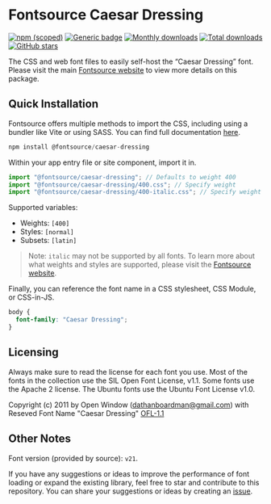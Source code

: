# Fontsource Caesar Dressing

[![npm (scoped)](https://img.shields.io/npm/v/@fontsource/caesar-dressing?color=brightgreen)](https://www.npmjs.com/package/@fontsource/caesar-dressing) [![Generic badge](https://img.shields.io/badge/fontsource-passing-brightgreen)](https://github.com/fontsource/fontsource) [![Monthly downloads](https://badgen.net/npm/dm/@fontsource/caesar-dressing)](https://github.com/fontsource/fontsource) [![Total downloads](https://badgen.net/npm/dt/@fontsource/caesar-dressing)](https://github.com/fontsource/fontsource) [![GitHub stars](https://img.shields.io/github/stars/fontsource/fontsource.svg?style=social&label=Star)](https://github.com/fontsource/fontsource/stargazers)

The CSS and web font files to easily self-host the “Caesar Dressing” font. Please visit the main [Fontsource website](https://fontsource.org/fonts/caesar-dressing) to view more details on this package.

## Quick Installation

Fontsource offers multiple methods to import the CSS, including using a bundler like Vite or using SASS. You can find full documentation [here](https://fontsource.org/docs/getting-started/introduction).

```javascript
npm install @fontsource/caesar-dressing
```

Within your app entry file or site component, import it in.

```javascript
import "@fontsource/caesar-dressing"; // Defaults to weight 400
import "@fontsource/caesar-dressing/400.css"; // Specify weight
import "@fontsource/caesar-dressing/400-italic.css"; // Specify weight and style
```

Supported variables:
- Weights: `[400]`
- Styles: `[normal]`
- Subsets: `[latin]`

> Note: `italic` may not be supported by all fonts. To learn more about what weights and styles are supported, please visit the [Fontsource website](https://fontsource.org/fonts/caesar-dressing).

Finally, you can reference the font name in a CSS stylesheet, CSS Module, or CSS-in-JS.

```css
body {
  font-family: "Caesar Dressing";
}
```

## Licensing
Always make sure to read the license for each font you use. Most of the fonts in the collection use the SIL Open Font License, v1.1. Some fonts use the Apache 2 license. The Ubuntu fonts use the Ubuntu Font License v1.0.

Copyright (c) 2011 by Open Window (dathanboardman@gmail.com) with Reseved Font Name "Caesar Dressing"
[OFL-1.1](https://openfontlicense.org)

## Other Notes
Font version (provided by source): `v21`.

If you have any suggestions or ideas to improve the performance of font loading or expand the existing library, feel free to star and contribute to this repository. You can share your suggestions or ideas by creating an [issue](https://github.com/fontsource/fontsource/issues).